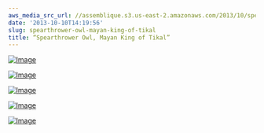 ```yaml
---
aws_media_src_url: //assemblique.s3.us-east-2.amazonaws.com/2013/10/spearthrowerowl-top.jpg
date: '2013-10-10T14:19:56'
slug: spearthrower-owl-mayan-king-of-tikal
title: “Spearthrower Owl, Mayan King of Tikal”
---
```


 [![Image](//assemblique.s3.us-east-2.amazonaws.com/2013/10/spearthrowerowl-top.jpg?w=487)](//assemblique.s3.us-east-2.amazonaws.com/2013/10/spearthrowerowl-top.jpg)

 [![Image](//assemblique.s3.us-east-2.amazonaws.com/2013/10/spearthrowerowl-mayanking.jpg?w=487)](//assemblique.s3.us-east-2.amazonaws.com/2013/10/spearthrowerowl-mayanking.jpg)

 [![Image](//assemblique.s3.us-east-2.amazonaws.com/2013/10/spearthrowerowl-side2.jpg?w=487)](//assemblique.s3.us-east-2.amazonaws.com/2013/10/spearthrowerowl-side2.jpg)

 [![Image](//assemblique.s3.us-east-2.amazonaws.com/2013/10/spearthrowerowl-side1.jpg?w=487)](//assemblique.s3.us-east-2.amazonaws.com/2013/10/spearthrowerowl-side1.jpg)

 [![Image](//assemblique.s3.us-east-2.amazonaws.com/2013/10/spearthrowerowl-bot.jpg?w=487)](//assemblique.s3.us-east-2.amazonaws.com/2013/10/spearthrowerowl-bot.jpg)